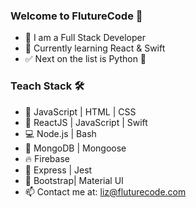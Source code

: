 ### Welcome to FlutureCode 👋

- 💪   I am a Full Stack Developer
- 🍎   Currently learning React & Swift
- ✅   Next on the list is Python 🐍
### Teach Stack 🛠 
- 👾  JavaScript | HTML | CSS
- 🐒  ReactJS | JavaScript | Swift
- 💻  Node.js | Bash
- 🦊  MongoDB | Mongoose
- 🔥  Firebase
- 🚀  Express | Jest
- 🌷  Bootstrap| Material UI
- 📫  Contact me at: liz@fluturecode.com
